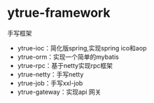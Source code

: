 # ytrue-framework

手写框架

- ytrue-ioc：简化版spring,实现spring ico和aop
- ytrue-orm：实现一个简单的mybatis
- ytrue-rpc：基于netty实现rpc框架
- ytrue-netty：手写netty
- ytrue-job：手写xxl-job
- ytrue-gateway：实现api 网关

